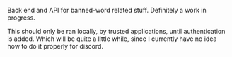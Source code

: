 Back end and API for banned-word related stuff. Definitely a work in progress.

This should only be ran locally, by trusted applications, until authentication is added. Which will be quite a little while, since I currently have no idea how to do it properly for discord.
